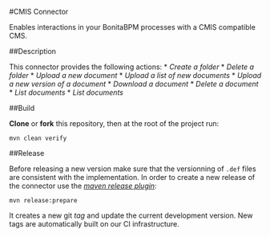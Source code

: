 #CMIS Connector

Enables interactions in your BonitaBPM processes with a CMIS compatible CMS.

##Description

This connector provides the following actions:
	 * _Create a folder_
	 * _Delete a folder_
	 * _Upload a new document_
	 * _Upload a list of new documents_
	 * _Upload a new version of a document_
	 * _Download a document_
	 * _Delete a document_
	 * _List documents_
	 * _List documents_

##Build

__Clone__ or __fork__ this repository, then at the root of the project run:

`mvn clean verify`

##Release

Before releasing a new version make sure that the versionning of `.def` files are consistent with the implementation. In order to create a new release of the connector use the [_maven release plugin_](http://maven.apache.org/maven-release/maven-release-plugin/):

`mvn release:prepare`

It creates a new git _tag_ and update the current development version. New tags are automatically built on our CI infrastructure.
